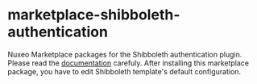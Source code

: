 marketplace-shibboleth-authentication
=====================================

Nuxeo Marketplace packages for the Shibboleth authentication plugin. Please read the [documentation](http://doc.nuxeo.com/x/mwg7) carefuly.
After installing this marketplace package, you have to edit Shibboleth template's default configuration.
